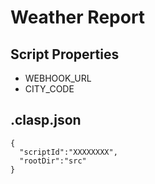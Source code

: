 Weather Report
====

## Script Properties

* WEBHOOK_URL
* CITY_CODE

## .clasp.json

```
{
  "scriptId":"XXXXXXXX",
  "rootDir":"src"
}
```
